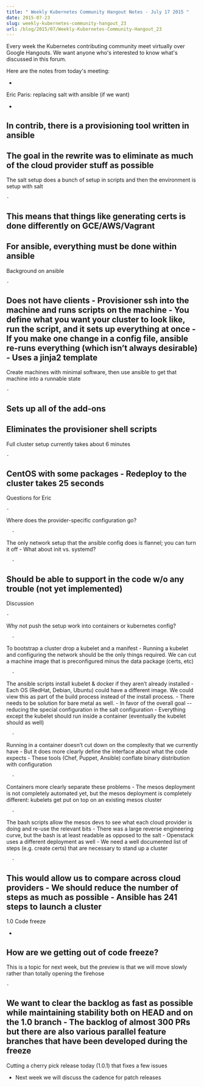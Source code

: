 ```yaml
---
title: " Weekly Kubernetes Community Hangout Notes - July 17 2015 "
date: 2015-07-23
slug: weekly-kubernetes-community-hangout_23
url: /blog/2015/07/Weekly-Kubernetes-Community-Hangout_23
---
```





Every week the Kubernetes contributing community meet virtually over Google Hangouts. We want anyone who's interested to know what's discussed in this forum.

Here are the notes from today's meeting:



-
Eric Paris: replacing salt with ansible (if we want)

  -
In contrib, there is a provisioning tool written in ansible
  -
The goal in the rewrite was to eliminate as much of the cloud provider stuff as possible
  -
The salt setup does a bunch of setup in scripts and then the environment is setup with salt

    -
This means that things like generating certs is done differently on GCE/AWS/Vagrant
  -
For ansible, everything must be done within ansible
  -
Background on ansible

    -
Does not have clients
    -
Provisioner ssh into the machine and runs scripts on the machine
    -
You define what you want your cluster to look like, run the script, and it sets up everything at once
    -
If you make one change in a config file, ansible re-runs everything (which isn’t always desirable)
    -
Uses a jinja2 template
  -
Create machines with minimal software, then use ansible to get that machine into a runnable state

    -
Sets up all of the add-ons
  -
Eliminates the provisioner shell scripts
  -
Full cluster setup currently takes about 6 minutes

    -
CentOS with some packages
    -
Redeploy to the cluster takes 25 seconds
  -
Questions for Eric

    -
Where does the provider-specific configuration go?

      -
The only network setup that the ansible config does is flannel; you can turn it off
    -
What about init vs. systemd?

      -
Should be able to support in the code w/o any trouble (not yet implemented)
  -
Discussion

    -
Why not push the setup work into containers or kubernetes config?

      -
To bootstrap a cluster drop a kubelet and a manifest
    -
Running a kubelet and configuring the network should be the only things required. We can cut a machine image that is preconfigured minus the data package (certs, etc)

      -
The ansible scripts install kubelet & docker if they aren’t already installed
    -
Each OS (RedHat, Debian, Ubuntu) could have a different image. We could view this as part of the build process instead of the install process.
    -
There needs to be solution for bare metal as well.
    -
In favor of the overall goal -- reducing the special configuration in the salt configuration
    -
Everything except the kubelet should run inside a container (eventually the kubelet should as well)

      -
Running in a container doesn’t cut down on the complexity that we currently have
      -
But it does more clearly define the interface about what the code expects
    -
These tools (Chef, Puppet, Ansible) conflate binary distribution with configuration

      -
Containers more clearly separate these problems
    -
The mesos deployment is not completely automated yet, but the mesos deployment is completely different: kubelets get put on top on an existing mesos cluster

      -
The bash scripts allow the mesos devs to see what each cloud provider is doing and re-use the relevant bits
      -
There was a large reverse engineering curve, but the bash is at least readable as opposed to the salt
    -
Openstack uses a different deployment as well
    -
We need a well documented list of steps (e.g. create certs) that are necessary to stand up a cluster

      -
This would allow us to compare across cloud providers
      -
We should reduce the number of steps as much as possible
      -
Ansible has 241 steps to launch a cluster
-
1.0 Code freeze

  -
How are we getting out of code freeze?
  -
This is a topic for next week, but the preview is that we will move slowly rather than totally opening the firehose

    -
We want to clear the backlog as fast as possible while maintaining stability both on HEAD and on the 1.0 branch
    -
The backlog of almost 300 PRs but there are also various parallel feature branches that have been developed during the freeze
  -
Cutting a cherry pick release today (1.0.1) that fixes a few issues
  - Next week we will discuss the cadence for patch releases